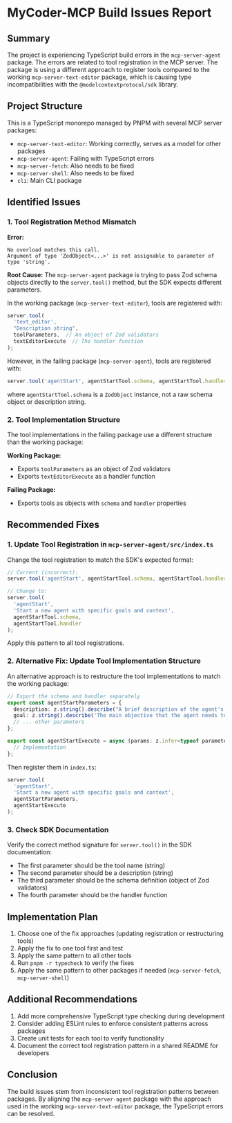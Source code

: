 # MyCoder-MCP Build Issues Report

## Summary

The project is experiencing TypeScript build errors in the `mcp-server-agent` package. The errors are related to tool registration in the MCP server. The package is using a different approach to register tools compared to the working `mcp-server-text-editor` package, which is causing type incompatibilities with the `@modelcontextprotocol/sdk` library.

## Project Structure

This is a TypeScript monorepo managed by PNPM with several MCP server packages:
- `mcp-server-text-editor`: Working correctly, serves as a model for other packages
- `mcp-server-agent`: Failing with TypeScript errors
- `mcp-server-fetch`: Also needs to be fixed
- `mcp-server-shell`: Also needs to be fixed
- `cli`: Main CLI package

## Identified Issues

### 1. Tool Registration Method Mismatch

**Error:**
```
No overload matches this call.
Argument of type 'ZodObject<...>' is not assignable to parameter of type 'string'.
```

**Root Cause:**
The `mcp-server-agent` package is trying to pass Zod schema objects directly to the `server.tool()` method, but the SDK expects different parameters. 

In the working package (`mcp-server-text-editor`), tools are registered with:
```typescript
server.tool(
  'text_editor',
  "Description string",
  toolParameters,  // An object of Zod validators
  textEditorExecute  // The handler function
);
```

However, in the failing package (`mcp-server-agent`), tools are registered with:
```typescript
server.tool('agentStart', agentStartTool.schema, agentStartTool.handler);
```

where `agentStartTool.schema` is a `ZodObject` instance, not a raw schema object or description string.

### 2. Tool Implementation Structure

The tool implementations in the failing package use a different structure than the working package:

**Working Package:**
- Exports `toolParameters` as an object of Zod validators
- Exports `textEditorExecute` as a handler function

**Failing Package:**
- Exports tools as objects with `schema` and `handler` properties

## Recommended Fixes

### 1. Update Tool Registration in `mcp-server-agent/src/index.ts`

Change the tool registration to match the SDK's expected format:

```typescript
// Current (incorrect):
server.tool('agentStart', agentStartTool.schema, agentStartTool.handler);

// Change to:
server.tool(
  'agentStart',
  'Start a new agent with specific goals and context',
  agentStartTool.schema,
  agentStartTool.handler
);
```

Apply this pattern to all tool registrations.

### 2. Alternative Fix: Update Tool Implementation Structure

An alternative approach is to restructure the tool implementations to match the working package:

```typescript
// Export the schema and handler separately
export const agentStartParameters = {
  description: z.string().describe("A brief description of the agent's purpose (max 80 chars)"),
  goal: z.string().describe('The main objective that the agent needs to achieve'),
  // ... other parameters
};

export const agentStartExecute = async (params: z.infer<typeof parameterSchema>) => {
  // Implementation
};
```

Then register them in `index.ts`:

```typescript
server.tool(
  'agentStart',
  'Start a new agent with specific goals and context',
  agentStartParameters,
  agentStartExecute
);
```

### 3. Check SDK Documentation

Verify the correct method signature for `server.tool()` in the SDK documentation:
- The first parameter should be the tool name (string)
- The second parameter should be a description (string)
- The third parameter should be the schema definition (object of Zod validators)
- The fourth parameter should be the handler function

## Implementation Plan

1. Choose one of the fix approaches (updating registration or restructuring tools)
2. Apply the fix to one tool first and test
3. Apply the same pattern to all other tools
4. Run `pnpm -r typecheck` to verify the fixes
5. Apply the same pattern to other packages if needed (`mcp-server-fetch`, `mcp-server-shell`)

## Additional Recommendations

1. Add more comprehensive TypeScript type checking during development
2. Consider adding ESLint rules to enforce consistent patterns across packages
3. Create unit tests for each tool to verify functionality
4. Document the correct tool registration pattern in a shared README for developers

## Conclusion

The build issues stem from inconsistent tool registration patterns between packages. By aligning the `mcp-server-agent` package with the approach used in the working `mcp-server-text-editor` package, the TypeScript errors can be resolved.